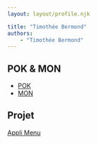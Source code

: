 ```yaml
---
layout: layout/profile.njk

title: "Timothée Bermond"
authors:
    - "Timothée Bermond"
---
```


## POK & MON

* [POK](./pok)
* [MON](./mon)

## Projet

[Appli Menu](../../../projets/2022-2023/Menu)
